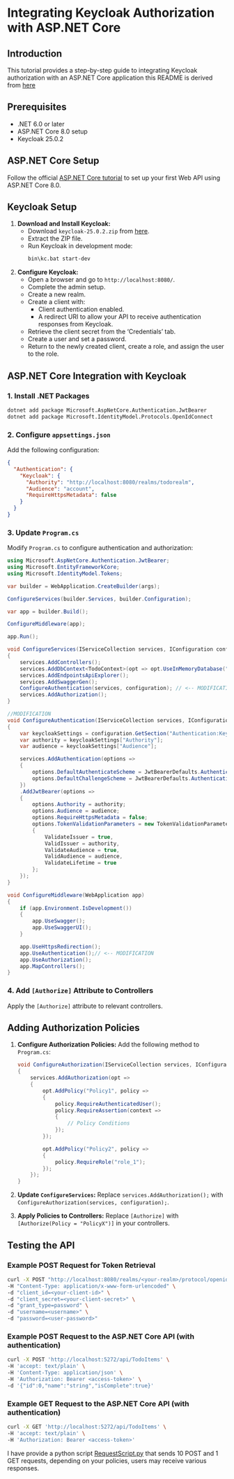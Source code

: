 # Integrating Keycloak Authorization with ASP.NET Core

## Introduction

This tutorial provides a step-by-step guide to integrating Keycloak authorization with an ASP.NET Core application this README is derived from [here](https://github.com/Basemism/KeyCloak-ASP.NET-Core-API-Integration/blob/main/Integrating%20KeyCloak%20Authorization%20with%20ASP.pdf)

## Prerequisites

- .NET 6.0 or later
- ASP.NET Core 8.0 setup
- Keycloak 25.0.2

## ASP.NET Core Setup

Follow the official [ASP.NET Core tutorial](https://learn.microsoft.com/en-us/aspnet/core/tutorials/first-web-api?view=aspnetcore-8.0&tabs=visual-studio-code) to set up your first Web API using ASP.NET Core 8.0.

## Keycloak Setup

1. **Download and Install Keycloak:**
   - Download `keycloak-25.0.2.zip` from [here](https://github.com/keycloak/keycloak/releases/download/25.0.2/keycloak-25.0.2.zip).
   - Extract the ZIP file.
   - Run Keycloak in development mode:
     ```bash
     bin\kc.bat start-dev
     ```
2. **Configure Keycloak:**
   - Open a browser and go to `http://localhost:8080/`.
   - Complete the admin setup.
   - Create a new realm.
   - Create a client with:
     - Client authentication enabled.
     - A redirect URI to allow your API to receive authentication responses from Keycloak.
   - Retrieve the client secret from the ‘Credentials’ tab.
   - Create a user and set a password.
   - Return to the newly created client, create a role, and assign the user to the role.

## ASP.NET Core Integration with Keycloak

### 1. Install .NET Packages
   ```bash
   dotnet add package Microsoft.AspNetCore.Authentication.JwtBearer
   dotnet add package Microsoft.IdentityModel.Protocols.OpenIdConnect
   ```

### 2. Configure `appsettings.json`
   Add the following configuration:
   ```json
   {
     "Authentication": {
       "Keycloak": {
         "Authority": "http://localhost:8080/realms/todorealm",
         "Audience": "account",
         "RequireHttpsMetadata": false
       }
     }
   }
   ```

### 3. Update `Program.cs`
   Modify `Program.cs` to configure authentication and authorization:
   ```csharp
   using Microsoft.AspNetCore.Authentication.JwtBearer;
   using Microsoft.EntityFrameworkCore;
   using Microsoft.IdentityModel.Tokens;

   var builder = WebApplication.CreateBuilder(args);

   ConfigureServices(builder.Services, builder.Configuration);

   var app = builder.Build();

   ConfigureMiddleware(app);

   app.Run();

   void ConfigureServices(IServiceCollection services, IConfiguration configuration)
   {
       services.AddControllers();
       services.AddDbContext<TodoContext>(opt => opt.UseInMemoryDatabase("TodoList"));
       services.AddEndpointsApiExplorer();
       services.AddSwaggerGen();
       ConfigureAuthentication(services, configuration); // <-- MODIFICATION
       services.AddAuthorization();
   }

   //MODIFICATION
   void ConfigureAuthentication(IServiceCollection services, IConfiguration configuration)
   {
       var keycloakSettings = configuration.GetSection("Authentication:Keycloak");
       var authority = keycloakSettings["Authority"];
       var audience = keycloakSettings["Audience"];

       services.AddAuthentication(options =>
       {
           options.DefaultAuthenticateScheme = JwtBearerDefaults.AuthenticationScheme;
           options.DefaultChallengeScheme = JwtBearerDefaults.AuthenticationScheme;
       })
       .AddJwtBearer(options =>
       {
           options.Authority = authority;
           options.Audience = audience;
           options.RequireHttpsMetadata = false;
           options.TokenValidationParameters = new TokenValidationParameters
           {
               ValidateIssuer = true,
               ValidIssuer = authority,
               ValidateAudience = true,
               ValidAudience = audience,
               ValidateLifetime = true
           };
       });
   }

   void ConfigureMiddleware(WebApplication app)
   {
       if (app.Environment.IsDevelopment())
       {
           app.UseSwagger();
           app.UseSwaggerUI();
       }

       app.UseHttpsRedirection();
       app.UseAuthentication();// <-- MODIFICATION
       app.UseAuthorization();
       app.MapControllers();
   }
   ```

### 4. Add `[Authorize]` Attribute to Controllers
   Apply the `[Authorize]` attribute to relevant controllers.

## Adding Authorization Policies

1. **Configure Authorization Policies:**
   Add the following method to `Program.cs`:
   ```csharp
   void ConfigureAuthorization(IServiceCollection services, IConfiguration configuration)
   {
       services.AddAuthorization(opt =>
       {
           opt.AddPolicy("Policy1", policy =>
           {
               policy.RequireAuthenticatedUser();
               policy.RequireAssertion(context =>
               {
                   // Policy Conditions
               });
           });

           opt.AddPolicy("Policy2", policy =>
           {
               policy.RequireRole("role_1");
           });
       });
   }
   ```

2. **Update `ConfigureServices`:**
   Replace `services.AddAuthorization();` with `ConfigureAuthorization(services, configuration);`.

3. **Apply Policies to Controllers:**
   Replace `[Authorize]` with `[Authorize(Policy = "PolicyX")]` in your controllers.

## Testing the API

### Example POST Request for Token Retrieval
```bash
curl -X POST "http://localhost:8080/realms/<your-realm>/protocol/openid-connect/token" \
-H "Content-Type: application/x-www-form-urlencoded" \
-d "client_id=<your-client-id>" \ 
-d "client_secret=<your-client-secret>" \
-d "grant_type=password" \
-d "username=<username>" \
-d "password=<user-password>"
```

### Example POST Request to the ASP.NET Core API (with authentication)
```bash
curl -X POST 'http://localhost:5272/api/TodoItems' \
-H 'accept: text/plain' \
-H 'Content-Type: application/json' \
-H 'Authorization: Bearer <access-token>' \
-d '{"id":0,"name":"string","isComplete":true}'
```

### Example GET Request to the ASP.NET Core API (with authentication)
```bash
curl -X GET 'http://localhost:5272/api/TodoItems' \
-H 'accept: text/plain' \
-H 'Authorization: Bearer <access-token>'
```

I have provide a python script [RequestScript.py](https://github.com/Basemism/KeyCloak-ASP.NET-Core-API-Integration/blob/main/RequestScript.py) that sends 10 POST and 1 GET requests, depending on your policies, users may receive various responses.

